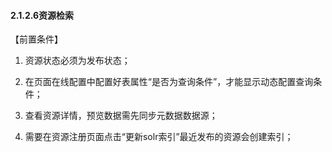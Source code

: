 #### 2.1.2.6资源检索

【前置条件】

1. 资源状态必须为发布状态；

2. 在页面在线配置中配置好表属性“是否为查询条件”，才能显示动态配置查询条件；

3. 查看资源详情，预览数据需先同步元数据数据源；

4. 需要在资源注册页面点击“更新solr索引”最近发布的资源会创建索引；



